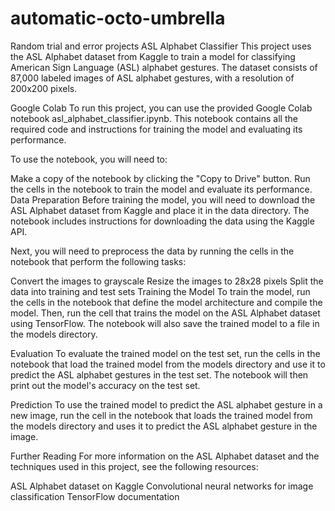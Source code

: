 # automatic-octo-umbrella
Random trial and error projects
ASL Alphabet Classifier
This project uses the ASL Alphabet dataset from Kaggle to train a model for classifying American Sign Language (ASL) alphabet gestures. The dataset consists of 87,000 labeled images of ASL alphabet gestures, with a resolution of 200x200 pixels.

Google Colab
To run this project, you can use the provided Google Colab notebook asl_alphabet_classifier.ipynb. This notebook contains all the required code and instructions for training the model and evaluating its performance.

To use the notebook, you will need to:

Make a copy of the notebook by clicking the "Copy to Drive" button.
Run the cells in the notebook to train the model and evaluate its performance.
Data Preparation
Before training the model, you will need to download the ASL Alphabet dataset from Kaggle and place it in the data directory. The notebook includes instructions for downloading the data using the Kaggle API.

Next, you will need to preprocess the data by running the cells in the notebook that perform the following tasks:

Convert the images to grayscale
Resize the images to 28x28 pixels
Split the data into training and test sets
Training the Model
To train the model, run the cells in the notebook that define the model architecture and compile the model. Then, run the cell that trains the model on the ASL Alphabet dataset using TensorFlow. The notebook will also save the trained model to a file in the models directory.

Evaluation
To evaluate the trained model on the test set, run the cells in the notebook that load the trained model from the models directory and use it to predict the ASL alphabet gestures in the test set. The notebook will then print out the model's accuracy on the test set.

Prediction
To use the trained model to predict the ASL alphabet gesture in a new image, run the cell in the notebook that loads the trained model from the models directory and uses it to predict the ASL alphabet gesture in the image.

Further Reading
For more information on the ASL Alphabet dataset and the techniques used in this project, see the following resources:

ASL Alphabet dataset on Kaggle
Convolutional neural networks for image classification
TensorFlow documentation
